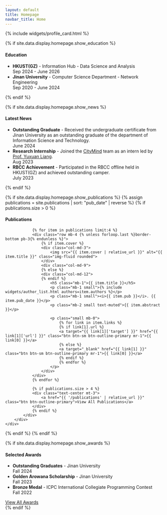 ```yaml
---
layout: default
title: Homepage
navbar_title: Home
---
```

{% include widgets/profile_card.html %}

{% if site.data.display.homepage.show_education %}
<div class="row mt-4">
    <div class="col">
        <div class="card border-0 shadow-sm bg-white">
            <div class="card-body">
                <h4 class="card-title">
                    <i class="fas fa-user-graduate"></i> Education
                </h4>
                <ul class="list-group list-group-flush">
                    <li class="list-group-item border-0">
                        <div class="d-flex justify-content-between">
                            <div>
                                <strong>HKUST(GZ)</strong> - Information Hub - Data Science and Analysis
                            </div>
                            <div>
                                <span class="badge badge-pill badge-secondary">Sep 2024 - June 2026</span>
                            </div>
                        </div>
                    </li>
                    <li class="list-group-item border-0">
                        <div class="d-flex justify-content-between">
                            <div>
                                <strong>Jinan University</strong> - Computer Science Department - Network Engineering
                            </div>
                            <div>
                                <span class="badge badge-pill badge-secondary">Sep 2020 - June 2024</span>
                            </div>
                        </div>
                    </li>
                </ul>
            </div>
        </div>
    </div>
</div>
{% endif %}

{% if site.data.display.homepage.show_news %}
<div class="row mt-4">
    <div class="col">
        <div class="card border-0 shadow-sm bg-white">
            <div class="card-body">
                <h4 class="card-title">
                    <i class="fas fa-newspaper"></i> Latest News
                </h4>
                <ul class="list-group list-group-flush">
                    <li class="list-group-item border-0">
                        <div class="d-flex justify-content-between">
                            <div>
                                <strong>Outstanding Graduate</strong> - Received the undergraduate certificate from Jinan University as an outstanding graduate of the department of Information Science and Technology.
                            </div>
                            <div>
                                <span class="badge badge-pill badge-secondary">June 2024</span>
                            </div>
                        </div>
                    </li>
                    <li class="list-group-item border-0">
                        <div class="d-flex justify-content-between">
                            <div>
                                <strong>Research Internship</strong> - Joined the <a href="https://citymind.top/about-us/" target="_blank">CityMind</a> team as an intern led by <a href="http://yuxuanliang.com/" target="_blank">Prof. Yuxuan Liang</a>.
                            </div>
                            <div>
                                <span class="badge badge-pill badge-secondary">Aug 2023</span>
                            </div>
                        </div>
                    </li>
                    <li class="list-group-item border-0">
                        <div class="d-flex justify-content-between">
                            <div>
                                <strong>RBCC Achievement</strong> - Participated in the RBCC offline held in HKUST(GZ) and achieved outstanding camper.
                            </div>
                            <div>
                                <span class="badge badge-pill badge-secondary">July 2023</span>
                            </div>
                        </div>
                    </li>
                </ul>
            </div>
        </div>
    </div>
</div>
{% endif %}

{% if site.data.display.homepage.show_publications %}
{% assign publications = site.publications | sort: "pub_date" | reverse %}
{% if publications.size > 0 %}
<div class="row mt-4">
    <div class="col">
        <div class="card border-0 shadow-sm bg-white">
            <div class="card-body">
                <h4 class="card-title">
                    <i class="fas fa-book"></i> Publications
                </h4>
                
                {% for item in publications limit:4 %}
                <div class="row mb-4 {% unless forloop.last %}border-bottom pb-3{% endunless %}">
                    {% if item.cover %}
                    <div class="col-md-3">
                        <img src="{{ item.cover | relative_url }}" alt="{{ item.title }}" class="img-fluid rounded">
                    </div>
                    <div class="col-md-9">
                    {% else %}
                    <div class="col-md-12">
                    {% endif %}
                        <h5 class="mb-1">{{ item.title }}</h5>
                        <p class="mb-1 small">{% include widgets/author_list.html authors=item.authors %}</p>
                        <p class="mb-1 small"><i>{{ item.pub }}</i>. {{ item.pub_date }}</p>
                        <p class="mb-2 small text-muted">{{ item.abstract }}</p>
                        
                        <p class="small mb-0">
                            {% for link in item.links %}
                            {% if link[1].url %}
                            <a target="{{ link[1]['target'] }}" href="{{ link[1]['url'] }}" class="btn btn-sm btn-outline-primary mr-1">{{ link[0] }}</a>
                            {% else %}
                            <a target="_blank" href="{{ link[1] }}" class="btn btn-sm btn-outline-primary mr-1">{{ link[0] }}</a>
                            {% endif %}
                            {% endfor %}
                        </p>
                    </div>
                </div>
                {% endfor %}
                
                {% if publications.size > 4 %}
                <div class="text-center mt-3">
                    <a href="{{ '/publications' | relative_url }}" class="btn btn-outline-primary">View All Publications</a>
                </div>
                {% endif %}
            </div>
        </div>
    </div>
</div>
{% endif %}
{% endif %}

{% if site.data.display.homepage.show_awards %}
<div class="row mt-4">
    <div class="col">
        <div class="card border-0 shadow-sm bg-white">
            <div class="card-body">
                <h4 class="card-title">
                    <i class="fas fa-award"></i> Selected Awards
                </h4>
                <ul class="list-group list-group-flush">
                    <li class="list-group-item border-0">
                        <div class="d-flex justify-content-between">
                            <div>
                                <strong>Outstanding Graduates</strong> - Jinan University
                            </div>
                            <div>
                                <span class="badge badge-pill badge-secondary">Fall 2024</span>
                            </div>
                        </div>
                    </li>
                    <li class="list-group-item border-0">
                        <div class="d-flex justify-content-between">
                            <div>
                                <strong>Golden Arowana Scholarship</strong> - Jinan University
                            </div>
                            <div>
                                <span class="badge badge-pill badge-secondary">Fall 2023</span>
                            </div>
                        </div>
                    </li>
                    <li class="list-group-item border-0">
                        <div class="d-flex justify-content-between">
                            <div>
                                <strong>Bronze Medal</strong> - ICPC International Collegiate Programming Contest
                            </div>
                            <div>
                                <span class="badge badge-pill badge-secondary">Fall 2022</span>
                            </div>
                        </div>
                    </li>
                </ul>
                <div class="text-center mt-3">
                    <a href="{{ '/awards' | relative_url }}" class="btn btn-outline-primary">View All Awards</a>
                </div>
            </div>
        </div>
    </div>
</div>
{% endif %}


